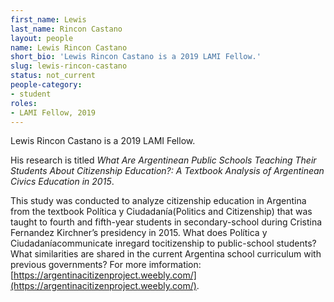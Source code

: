 ```yaml
---
first_name: Lewis
last_name: Rincon Castano
layout: people
name: Lewis Rincon Castano
short_bio: 'Lewis Rincon Castano is a 2019 LAMI Fellow.'
slug: lewis-rincon-castano
status: not_current
people-category:
- student
roles:
- LAMI Fellow, 2019
---
```

Lewis Rincon Castano is a 2019 LAMI Fellow.

His research is titled _What Are Argentinean Public Schools Teaching Their Students About Citizenship Education?: A Textbook Analysis of Argentinean Civics Education in 2015_.

This study was conducted to analyze citizenship education in Argentina from the textbook Política  y Ciudadanía(Politics and Citizenship) that was taught to fourth and fifth-year students in secondary-school during Cristina Fernandez Kirchner’s presidency in 2015. What does Política y Ciudadaníacommunicate inregard tocitizenship to public-school students? What similarities are shared in the current Argentina school curriculum with previous governments?  For more imformation: [https://argentinacitizenproject.weebly.com/](https://argentinacitizenproject.weebly.com/).